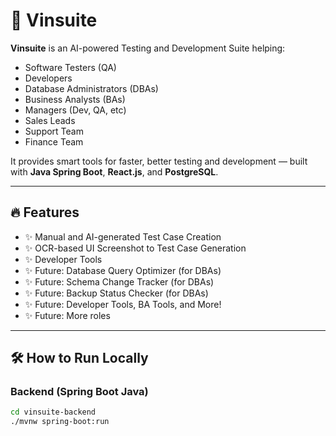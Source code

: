 # 🚀 Vinsuite

**Vinsuite** is an AI-powered Testing and Development Suite helping:
- Software Testers (QA)
- Developers
- Database Administrators (DBAs)
- Business Analysts (BAs)
- Managers (Dev, QA, etc)
- Sales Leads
- Support Team
- Finance Team

It provides smart tools for faster, better testing and development — built with **Java Spring Boot**, **React.js**, and **PostgreSQL**.

---

## 🔥 Features

- ✨ Manual and AI-generated Test Case Creation
- ✨ OCR-based UI Screenshot to Test Case Generation
- ✨ Developer Tools
- ✨ Future: Database Query Optimizer (for DBAs)
- ✨ Future: Schema Change Tracker (for DBAs)
- ✨ Future: Backup Status Checker (for DBAs)
- ✨ Future: Developer Tools, BA Tools, and More!
- ✨ Future: More roles

---

## 🛠 How to Run Locally

### Backend (Spring Boot Java)
```bash
cd vinsuite-backend
./mvnw spring-boot:run
